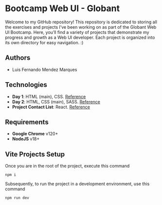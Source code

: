 
# Bootcamp Web UI - Globant

Welcome to my GitHub repository! This repository is dedicated to storing all the exercises and projects I’ve been working on as part of the Globant Web UI Bootcamp. Here, you’ll find a variety of projects that demonstrate my progress and growth as a Web UI developer. Each project is organized into its own directory for easy navigation. :)


## Authors

- Luis Fernando Mendez Marques


## Technologies

- **Day 1**: HTML (main), CSS. [Reference](https://medium.com/@davifsroberto/5-microfrontend-pratices-84d843958754)
- **Day 2**: HTML, CSS (main), SASS. [Reference](https://www.nature.com/nature/volumes/626/issues/7999)
- **Project Contact List**: React. [Reference](https://xd.adobe.com/view/165c41fb-e8a3-40e7-a850-d90f064a94a2-430f/)


## Requirements
- **Google Chrome** v120+
- **NodeJS** v18+

## Vite Projects Setup
Once you are in the root of the project, execute this command
```
npm i
```
Subsequently, to run the project in a development environment, use this command
```
npm run dev
```
